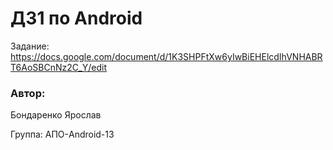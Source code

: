 # ДЗ1 по Android
Задание: https://docs.google.com/document/d/1K3SHPFtXw6yIwBiEHElcdIhVNHABRT6AoSBCnNz2C_Y/edit

### Автор:
Бондаренко Ярослав

Группа: АПО-Android-13